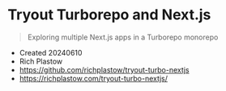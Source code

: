 # Tryout Turborepo and Next.js

> Exploring multiple Next.js apps in a Turborepo monorepo

- Created 20240610
- Rich Plastow
- <https://github.com/richplastow/tryout-turbo-nextjs>
- <https://richplastow.com/tryout-turbo-nextjs/>
